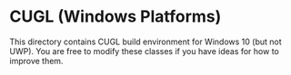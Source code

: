 # CUGL (Windows Platforms)

This directory contains CUGL build environment for Windows 10 (but not UWP).  You are 
free to modify these classes if you have ideas for how to improve them.